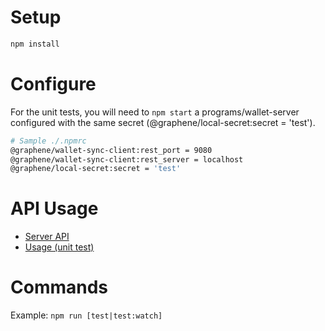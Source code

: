 # Setup
```bash
npm install
```

# Configure
For the unit tests, you will need to `npm start` a programs/wallet-server configured with the same secret (@graphene/local-secret:secret = 'test').
```sh
# Sample ./.npmrc
@graphene/wallet-sync-client:rest_port = 9080
@graphene/wallet-sync-client:rest_server = localhost
@graphene/local-secret:secret = 'test'
```

# API Usage
* [Server API](./src/WalletSyncApi.js)
* [Usage (unit test)](./test)

# Commands
Example: `npm run [test|test:watch]`
